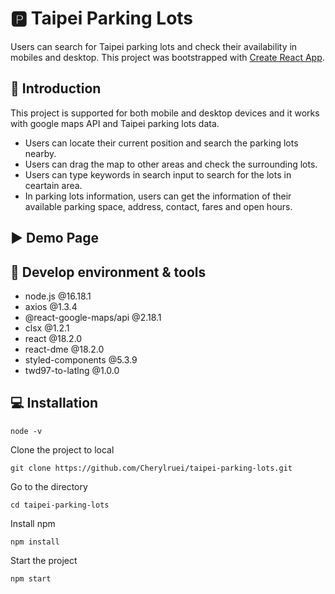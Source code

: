 # :parking: Taipei Parking Lots

Users can search for Taipei parking lots and check their availability in mobiles and desktop. This project was bootstrapped with [Create React App](https://github.com/facebook/create-react-app).

## :car: Introduction

This project is supported for both mobile and desktop devices and it works with google maps API and Taipei parking lots data. 

- Users can locate their current position and search the parking lots nearby.
- Users can drag the map to other areas and check the surrounding lots.
- Users can type keywords in search input to search for the lots in ceartain area.
- In parking lots information, users can get the information of their available parking space, address, contact, fares and open hours. 

## :arrow_forward: Demo Page

## :wrench: Develop environment & tools

- node.js @16.18.1
- axios @1.3.4
- @react-google-maps/api @2.18.1
- clsx @1.2.1
- react @18.2.0
- react-dme @18.2.0
- styled-components @5.3.9
- twd97-to-latlng @1.0.0


## :computer: Installation 

```
node -v
```

Clone the project to local

```
git clone https://github.com/Cherylruei/taipei-parking-lots.git
```

Go to the directory

```
cd taipei-parking-lots
```

Install npm

```
npm install
```

Start the project

```
npm start
```

